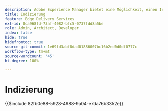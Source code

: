 ```yaml
---
description: Adobe Experience Manager bietet eine Möglichkeit, einen Index aller veröffentlichten Seiten in einem bestimmten Bereich Ihrer Website zu speichern. Dies wird häufig verwendet, um Listen und Feeds zu erstellen und Anwendungsfälle für das Suchen und Filtern Ihrer Seiten oder Inhaltsfragmente zu aktivieren.
title: Indizierung
feature: Edge Delivery Services
exl-id: 8ca968fd-73af-4082-bfc5-0737fdd8a5be
role: Admin, Architect, Developer
index: false
hide: true
hidefromtoc: true
source-git-commit: 1e69fd3abf8dad01886007bc16b2ed0d0df0777c
workflow-type: tm+mt
source-wordcount: '45'
ht-degree: 100%

---
```


# Indizierung

{{$include 82fb0e88-5928-4988-9a04-e7da76b3352e}}
